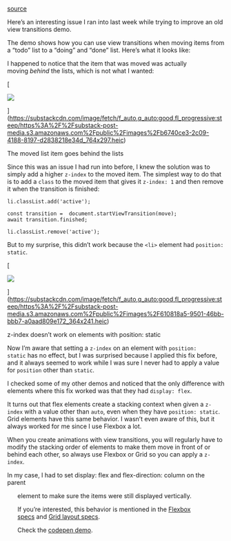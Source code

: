 [source](https://modernwebweekly.substack.com/p/modern-web-weekly-52)

Here’s an interesting issue I ran into last week while trying to improve an old view transitions demo.

The demo shows how you can use view transitions when moving items from a “todo” list to a “doing” and “done” list. Here’s what it looks like:

I happened to notice that the item that was moved was actually moving _behind_ the lists, which is not what I wanted:

[

![](https://substackcdn.com/image/fetch/w_1456,c_limit,f_auto,q_auto:good,fl_progressive:steep/https%3A%2F%2Fsubstack-post-media.s3.amazonaws.com%2Fpublic%2Fimages%2Fb6740ce3-2c09-4188-8197-d2838218e34d_764x297.heic)



](https://substackcdn.com/image/fetch/f_auto,q_auto:good,fl_progressive:steep/https%3A%2F%2Fsubstack-post-media.s3.amazonaws.com%2Fpublic%2Fimages%2Fb6740ce3-2c09-4188-8197-d2838218e34d_764x297.heic)

The moved list item goes behind the lists

Since this was an issue I had run into before, I knew the solution was to simply add a higher `z-index` to the moved item. The simplest way to do that is to add a `class` to the moved item that gives it `z-index: 1` and then remove it when the transition is finished:

```
li.classList.add('active');

const transition =  document.startViewTransition(move);
await transition.finished;

li.classList.remove('active');
```

But to my surprise, this didn’t work because the `<li>` element had `position: static`.

[

![](https://substackcdn.com/image/fetch/w_1456,c_limit,f_auto,q_auto:good,fl_progressive:steep/https%3A%2F%2Fsubstack-post-media.s3.amazonaws.com%2Fpublic%2Fimages%2F610818a5-9501-46bb-bbb7-a0aad809e172_364x241.heic)



](https://substackcdn.com/image/fetch/f_auto,q_auto:good,fl_progressive:steep/https%3A%2F%2Fsubstack-post-media.s3.amazonaws.com%2Fpublic%2Fimages%2F610818a5-9501-46bb-bbb7-a0aad809e172_364x241.heic)

z-index doesn’t work on elements with position: static

Now I’m aware that setting a `z-index` on an element with `position: static` has no effect, but I was surprised because I applied this fix before, and it always seemed to work while I was sure I never had to apply a value for `position` other than `static`.

I checked some of my other demos and noticed that the only difference with elements where this fix worked was that they had `display: flex`.

It turns out that flex elements create a stacking context when given a `z-index` with a value other than `auto`, even when they have `position: static`. Grid elements have this same behavior. I wasn’t even aware of this, but it always worked for me since I use Flexbox a lot.

When you create animations with view transitions, you will regularly have to modify the stacking order of elements to make them move in front of or behind each other, so always use Flexbox or Grid so you can apply a `z-index`.

In my case, I had to set display: flex and flex-direction: column on the parent <ul> element to make sure the items were still displayed vertically.

If you’re interested, this behavior is mentioned in the [Flexbox specs](https://www.w3.org/TR/css-flexbox-1/#painting) and [Grid layout specs](https://www.w3.org/TR/css-grid-1/#z-order).

Check the [codepen demo](https://codepen.io/dannymoerkerke/pen/ExMEPaW).